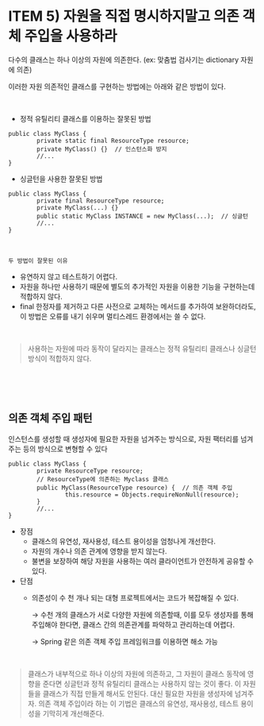 # ITEM 5) 자원을 직접 명시하지말고 의존 객체 주입을 사용하라

다수의 클래스는 하나 이상의 자원에 의존한다. (ex: 맞춤법 검사기는 dictionary 자원에 의존)

이러한 자원 의존적인 클래스를 구현하는 방법에는 아래와 같은 방법이 있다.

</br>

- 정적 유틸리티 클래스를 이용하는 잘못된 방법
```
public class MyClass {
		private static final ResourceType resource;
		private MyClass() {}  // 인스턴스화 방지
		//...
}
```

- 싱글턴을 사용한 잘못된 방법
```
public class MyClass {
		private final ResourceType resource;
		private MyClass(...) {}
		public static MyClass INSTANCE = new MyClass(...);  // 싱글턴
		//...
}
```
</br>

`두 방법이 잘못된 이유`

- 유연하지 않고 테스트하기 어렵다.
- 자원을 하나만 사용하기 때문에 별도의 추가적인 자원을 이용한 기능을 구현하는데 적합하지 않다.
- final 한정자를 제거하고 다른 사전으로 교체하는 메서드를 추가하여 보완하더라도, 이 방법은 오류를 내기 쉬우며 멀티스레드 환경에서는 쓸 수 없다.

</br>

> 사용하는 자원에 따라 동작이 달라지는 클래스는 정적 유틸리티 클래스나 싱글턴 방식이 적합하지 않다.

</br>
</br>
</br>

## 의존 객체 주입 패턴
인스턴스를 생성할 때 생성자에 필요한 자원을 넘겨주는 방식으로, 자원 팩터리를 넘겨주는 등의 방식으로 변형할 수 있다

```
public class MyClass {
		private ResourceType resource;
		// ResourceType에 의존하는 Myclass 클래스
		public MyClass(ResourceType resource) {  // 의존 객체 주입
				this.resource = Objects.requireNonNull(resource);
		}
		//...
}
```

- 장점
    - 클래스의 유연성, 재사용성, 테스트 용이성을 엄청나게 개선한다.
    - 자원의 개수나 의존 관계에 영향을 받지 않는다.
    - 불변을 보장하여 해당 자원을 사용하는 여러 클라이언트가 안전하게 공유할 수 있다.
- 단점
    - 의존성이 수 천 개나 되는 대형 프로젝트에서는 코드가 복잡해질 수 있다.
        
        → 수천 개의 클래스가 서로 다양한 자원에 의존할때, 이를 모두 생성자를 통해 주입해야 한다면, 클래스 간의 의존관계를 파악하고 관리하는데 어렵다. 
        
        → Spring 같은 의존 객체 주입 프레임워크를 이용하면 해소 가능

</br>

>클래스가 내부적으로 하나 이상의 자원에 의존하고, 그 자원이 클래스 동작에 영향을 준다면 싱글턴과 정적 유틸리티 클래스는 사용하지 않는 것이 좋다.
이 자원들을 클래스가 직접 만들게 해서도 안된다.
대신 필요한 자원을 생성자에 넘겨주자.
의존 객체 주입이라 하는 이 기법은 클래스의 유연성, 재사용성, 테스트 용이성을 기막히게 개선해준다.
